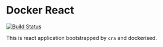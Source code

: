 # Docker React

[![Build Status](https://travis-ci.com/vineet-codes/docker-react.svg?branch=master)](https://travis-ci.com/vineet-codes/docker-react)

This is react application bootstrapped by `cra` and dockerised.
